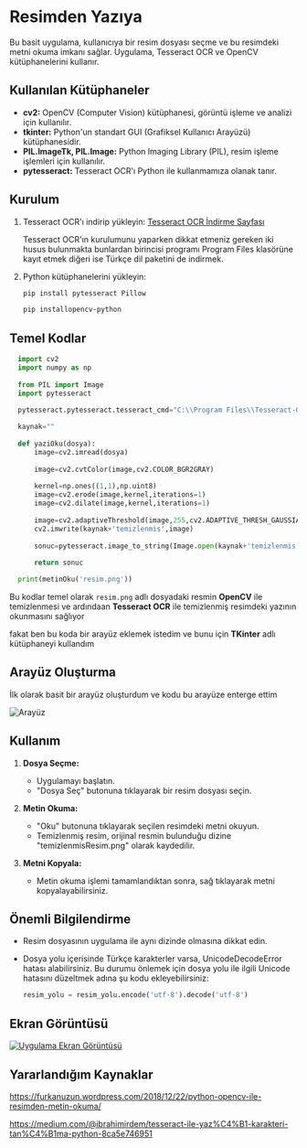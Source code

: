 # Resimden Yazıya 

Bu basit uygulama, kullanıcıya bir resim dosyası seçme ve bu resimdeki metni okuma imkanı sağlar. Uygulama, Tesseract OCR ve OpenCV kütüphanelerini kullanır.

## Kullanılan Kütüphaneler

- **cv2:** OpenCV (Computer Vision) kütüphanesi, görüntü işleme ve analizi için kullanılır.
- **tkinter:** Python'un standart GUI (Grafiksel Kullanıcı Arayüzü) kütüphanesidir.
- **PIL.ImageTk, PIL.Image:** Python Imaging Library (PIL), resim işleme işlemleri için kullanılır.
- **pytesseract:** Tesseract OCR'ı Python ile kullanmamıza olanak tanır.

## Kurulum

1. Tesseract OCR'ı indirip yükleyin: [Tesseract OCR İndirme Sayfası](https://github.com/tesseract-ocr/tesseract)

   Tesseract OCR'ın kurulumunu yaparken dikkat etmeniz gereken iki husus bulunmakta bunlardan birincisi programı Program Files klasörüne kayıt etmek diğeri ise Türkçe dil paketini de indirmek.

3. Python kütüphanelerini yükleyin:

    ```bash
    pip install pytesseract Pillow
    ```

    ```bash
    pip installopencv-python
    ```

## Temel Kodlar

```python
  import cv2 
  import numpy as np
  
  from PIL import Image
  import pytesseract

  pytesseract.pytesseract.tesseract_cmd="C:\\Program Files\\Tesseract-OCR\\tesseract.exe"
  
  kaynak=""
  
  def yaziOku(dosya):
      image=cv2.imread(dosya)
  
      image=cv2.cvtColor(image,cv2.COLOR_BGR2GRAY)
  
      kernel=np.ones((1,1),np.uint8)
      image=cv2.erode(image,kernel,iterations=1)
      image=cv2.dilate(image,kernel,iterations=1)
  
      image=cv2.adaptiveThreshold(image,255,cv2.ADAPTIVE_THRESH_GAUSSIAN_C,cv2.THRESH_BINARY,31,2)
      cv2.imwrite(kaynak+'temizlenmis',image)
  
      sonuc=pytesseract.image_to_string(Image.open(kaynak+'temizlenmis.png'),lang='tur')
  
      return sonuc

  print(metinOku('resim.png'))


```
Bu kodlar temel olarak `resim.png` adlı dosyadaki resmin **OpenCV** ile temizlenmesi ve ardındaan **Tesseract OCR** ile temizlenmiş resimdeki yazının okunmasını sağlıyor

fakat ben bu koda bir arayüz eklemek istedim ve bunu için **TKinter** adlı kütüphaneyi kullandım

## Arayüz Oluşturma

İlk olarak basit bir arayüz oluşturdum ve kodu bu arayüze enterge ettim

![Arayüz](https://github.com/AhmetBeratKocyigit/OpenCV-Ile-ImageToText/assets/135528027/c36f00c3-27b8-400f-a6eb-d222867909ae)

## Kullanım

1. **Dosya Seçme:**
    - Uygulamayı başlatın.
    - "Dosya Seç" butonuna tıklayarak bir resim dosyası seçin.

2. **Metin Okuma:**
    - "Oku" butonuna tıklayarak seçilen resimdeki metni okuyun.
    - Temizlenmiş resim, orijinal resmin bulunduğu dizine "temizlenmisResim.png" olarak kaydedilir.

3. **Metni Kopyala:**
    - Metin okuma işlemi tamamlandıktan sonra, sağ tıklayarak metni kopyalayabilirsiniz.

## Önemli Bilgilendirme

- Resim dosyasının uygulama ile aynı dizinde olmasına dikkat edin.
- Dosya yolu içerisinde Türkçe karakterler varsa, UnicodeDecodeError hatası alabilirsiniz. Bu durumu önlemek için dosya yolu ile ilgili Unicode hatasını düzeltmek adına şu kodu ekleyebilirsiniz:

    ```python
    resim_yolu = resim_yolu.encode('utf-8').decode('utf-8')
    ```

## Ekran Görüntüsü

[![Uygulama Ekran Görüntüsü](screenshot.png)](screenshot.png)

## Yararlandığım Kaynaklar

https://furkanuzun.wordpress.com/2018/12/22/python-opencv-ile-resimden-metin-okuma/

https://medium.com/@ibrahimirdem/tesseract-ile-yaz%C4%B1-karakteri-tan%C4%B1ma-python-8ca5e746951


